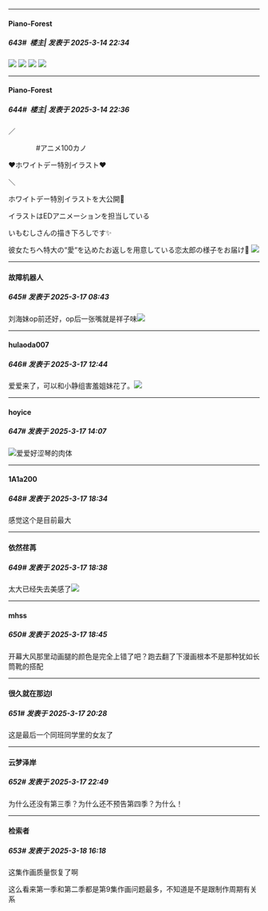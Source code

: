 ﻿
*****

####  Piano-Forest  
##### 643#         楼主| 发表于 2025-3-14 22:34

<img src="https://p.sda1.dev/22/bbc1ca17c1688f6fa0484c9924860391/10cf4e59ccbf6c81c51aecc3fa3eb13533fa40bf.jpg" referrerpolicy="no-referrer">
<img src="https://p.sda1.dev/22/a5e98734bebcfb4515c36185d41aef48/40f2f380800a19d8fb2e442e75fa828ba61e46bf.jpg" referrerpolicy="no-referrer">
<img src="https://p.sda1.dev/22/9549b553d4956a0238cbdca8294ea481/9595233fb13533fac89b5305eed3fd1f41345bbf.jpg" referrerpolicy="no-referrer">
<img src="https://p.sda1.dev/22/f5a77279cd01a548a60b6de7651321f1/e0cc1f0b19d8bc3ef925c6e1c48ba61ea8d345bf.jpg" referrerpolicy="no-referrer">

*****

####  Piano-Forest  
##### 644#         楼主| 发表于 2025-3-14 22:36

／

              #アニメ100カノ

❤️ホワイトデー特別イラスト❤️

＼

ホワイトデー特別イラストを大公開💝

イラストはEDアニメーションを担当している

いもむしさんの描き下ろしです✨

彼女たちへ特大の“愛“を込めたお返しを用意している恋太郎の様子をお届け💓
<img src="https://p.sda1.dev/22/45a3cf41bd0cd148d3bbaea34adaa659/20250314_223434.jpg" referrerpolicy="no-referrer">


*****

####  故障机器人  
##### 645#       发表于 2025-3-17 08:43

刘海妹op前还好，op后一张嘴就是祥子味<img src="https://static.saraba1st.com/image/smiley/face2017/076.png" referrerpolicy="no-referrer">


*****

####  hulaoda007  
##### 646#       发表于 2025-3-17 12:44

爱爱来了，可以和小静组害羞姐妹花了。<img src="https://static.saraba1st.com/image/smiley/face2017/074.png" referrerpolicy="no-referrer">


*****

####  hoyice  
##### 647#       发表于 2025-3-17 14:07

<img src="https://static.saraba1st.com/image/smiley/face2017/076.png" referrerpolicy="no-referrer">爱爱好涩琴的肉体


*****

####  1A1a200  
##### 648#       发表于 2025-3-17 18:34

感觉这个是目前最大


*****

####  依然荏苒  
##### 649#       发表于 2025-3-17 18:38

太大已经失去美感了<img src="https://static.saraba1st.com/image/smiley/face2017/107.png" referrerpolicy="no-referrer">


*****

####  mhss  
##### 650#       发表于 2025-3-17 18:45

开幕大风那里动画腿的颜色是完全上错了吧？跑去翻了下漫画根本不是那种犹如长筒靴的搭配


*****

####  很久就在那边l  
##### 651#       发表于 2025-3-17 20:28

这是最后一个同班同学里的女友了


*****

####  云梦泽岸  
##### 652#       发表于 2025-3-17 22:49

为什么还没有第三季？为什么还不预告第四季？为什么！


*****

####  检索者  
##### 653#       发表于 2025-3-18 16:18

这集作画质量恢复了啊

这么看来第一季和第二季都是第9集作画问题最多，不知道是不是跟制作周期有关系

